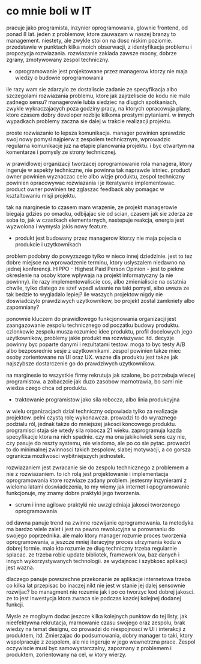 # co mnie boli w IT

pracuje jako programista, inzynier oprogramowania, glownie frontend, od ponad 8 lat. jeden z problemow, ktore zauwazam w naszej branzy to management. niestety, ale zwykle stoi on na dosc niskim poziomie. przedstawie w punktach kilka moich obserwacji, z identyfikacja problemu i propozycja rozwiazania. rozwiazanie zaklada zawsze mocny, dobrze zgrany, zmotywowany zespol techniczny.

- oprogramowanie jest projektowane przez managerow ktorzy nie maja wiedzy o budowie oprogramowania

ile razy wam sie zdarzylo ze dostaliscie zadanie ze specyfikacja albo szczegolami rozwiazania problemu, ktore jak zajrzeliscie do kodu nie malo zadnego sensu? managerowie lubia siedziec na dlugich spotkaniach, zwykle wykraczajacych poza godziny pracy, na ktorych opracowuja plany, ktore czasem dobry developer rozbije kilkoma prostymi pytaniami. w innych wypadkach problemy zaczna sie dalej w trakcie realizacji projektu.

proste rozwiazanie to lepsza komunikacja. manager powinien sprawdzic swoj nowy pomysl najpierw z zespolem technicznym, wprowadzic regularna komunikacje juz na etapie planowania projektu. i byc otwartym na komentarze i pomysly ze strony technicznej.

w prawidlowej organizacji tworzacej oprogramowanie rola managera, ktory ingeruje w aspekty techniczne, nie powinna tak naprawde istniec. product owner powinien wyznaczac cele albo wizje produktu, zespol techniczny powinien opracowywac rozwiazania i je iteratywnie implementowac. product owner powinien tez zglaszac feedback aby pomagac w ksztaltowaniu misji projektu.

tak na marginesie to czasem mam wrazenie, ze projekt managerowie biegaja gdzies po omacku, odbijajac sie od scian, czasem jak sie zderza ze soba to, jak w czastkach elementarnych, nastepuje reakcja, energia jest wyzwolona i wymysla jakis nowy feature.

- produkt jest budowany przez managerow ktorzy nie maja pojecia o produkcie i uzytkownikach

problem podobny do powyzszego tylko w nieco innej dziedzinie. jest to tez dobre miejsce na wprowadzenie terminu, ktory uslyszalem niedawno na jednej konferencji. HIPPO - Highest Paid Person Opinion - jest to piekne okreslenie na osoby ktore wplywaja na projekt informatyczny (a nie powinny). ile razy implementowaliscie cos, albo zmienialiscie na ostatnia chwile, tylko dlatego ze szef wpadl wlasnie na taki pomysl, albo uwaza ze tak bedzie to wygladalo lepiej?
ile waszych projektow nigdy nie doswiadczylo prawdziwych uzytkownikow, bo projekt zostal zamkniety albo zapomniany?

ponownie kluczem do prawidlowego funkcjonowania organizacji jest zaangazowanie zespolu technicznego od poczatku budowy produktu. czlonkowie zespolu musza rozumiec idee produktu, profil docelowych jego uzytkownikow, problemy jakie produkt ma rozwiazywac itd. decyzje powinny byc poparte danymi i rezultatami testow. moga to byc testy A/B albo bezposrednie sesje z uzytkownikami. zespol powinien takze miec osoby zorientowane na UI oraz UX. wazne dla produktu jest takze jak najszybsze dostarczenie go do prawdziwych uzytkownikow.

na marginesie to wszystkie firmy rekrutuja jak szalone, bo potrzebuja wiecej programistow. a zobaczcie jak duzo zasobow marnotrawia, bo sami nie wiedza czego chca od produktu.

- traktowanie programistow jako sila robocza, albo linia produkcyjna

w wielu organizacjach dzial techniczny odpowiada tylko za realizacje projektow. pelni czystą rolę wykonawcza. prowadzi to do wyraznego podzialu ról, jednak takze do mniejszej jakosci koncowego produktu. programisci staja sie wtedy sila robocza 21 wieku. zaprogramuja kazda specyfikacje ktora na nich spadnie. czy ma ona jakikolwiek sens czy nie, czy pasuje do reszty systemu, nie wiadomo, ale po co sie pytac. prowadzi to do minimalnej zwinnosci takich zespolow, slabej motywacji, a co gorsza ogranicza mozliwosci wybitniejszych jednostek.

rozwiazaniem jest zwracanie sie do zespolu technicznego z problemem a nie z rozwiazaniem. to ich rolą jest projektowanie i implementacja oprogramowania ktore rozwiaze zadany problem. jestesmy inzynierami z wieloma latami doswiadczenia, to my wiemy jak internet i opogramowanie funkcjonuje, my znamy dobre praktyki jego tworzenia.

- scrum i inne agilowe praktyki nie uwzgledniaja jakosci tworzonego oprogramowania

od dawna panuje trend na zwinne rozwijanie oprogramowania. ta metodyka ma bardzo wiele zalet i jest na pewno rewolucyjna w porownaniu do swojego poprzednika. ale malo ktory manager rozumie proces tworzenia oprogramowania, a jeszcze mniej iteracyjny proces utrzymania kodu w dobrej formie. malo kto rozumie ze dlug techniczny trzeba regularnie splacac. ze trzeba robic update bibliotek, framework'ow, baz danych i innych wykorzystywanych technologii. ze wydajnosc i szybkosc aplikacji jest wazna.

dlaczego panuje powszechne przekonanie ze aplikacje internetowa trzeba co kilka lat przepisac bo inaczej nikt nie jest w stanie jej dalej sensownie rozwijac? bo managment nie rozumie jak i po co tworzyc kod dobrej jakosci. ze to jest inwestycja ktora zwraca sie podczas kazdej kolejnej dodanej funkcji.

Mysle ze moglbym dodac jeszcze kilka kolejnych punktow do tej listy, jak nieefektywna rekrutacja, marnowanie czasu swojego oraz zespolu, brak wiedzy na temat designu, co prowadzi do niespojnosci w UI i interakcji z produktem, itd. Zmierzajac do podsumowania, dobry manager to taki, ktory wspolpracuje z zespolem, ale nie ingeruje w jego wewnetrzna prace. Zespol oczywiscie musi byc samowystarczalny, zapoznany z problemem i produktem, zorientowany na cel, w ktory wierzy.
